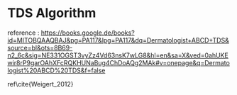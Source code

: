 # TDS Algorithm

reference : https://books.google.de/books?id=MITOBQAAQBAJ&pg=PA117&lpg=PA117&dq=Dermatologist+ABCD+TDS&source=bl&ots=8B69-n2_6c&sig=NE331OGST3vyZz4Vd63nsK7wLG8&hl=en&sa=X&ved=0ahUKEwir8rP9garOAhXFcRQKHUNaBug4ChDoAQg2MAk#v=onepage&q=Dermatologist%20ABCD%20TDS&f=false


ref\cite{Weigert_2012}